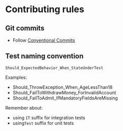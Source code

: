 # Contributing rules

## Git commits

- Follow [Conventional Commits](https://www.conventionalcommits.org/en/v1.0.0/)

## Test naming convention

````
Should_ExpectedBehavior_When_StateUnderTest
````

Examples:

- Should_ThrowException_When_AgeLessThan18
- Should_FailToWithdrawMoney_ForInvalidAccount
- Should_FailToAdmit_IfMandatoryFieldsAreMissing

Remember about:

- using `IT` suffix for integration tests
- using`Test` suffix for unit tests
